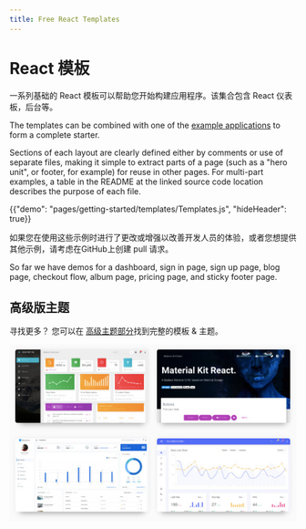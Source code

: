 ```yaml
---
title: Free React Templates
---
```


# React 模板

<p class="description">一系列基础的 React 模板可以帮助您开始构建应用程序。该集合包含 React 仪表板，后台等。</p>

The templates can be combined with one of the [example applications](https://github.com/mui-org/material-ui/tree/master/examples) to form a complete starter.

Sections of each layout are clearly defined either by comments or use of separate files, making it simple to extract parts of a page (such as a "hero unit", or footer, for example) for reuse in other pages. For multi-part examples, a table in the README at the linked source code location describes the purpose of each file.

{{"demo": "pages/getting-started/templates/Templates.js", "hideHeader": true}}

如果您在使用这些示例时进行了更改或增强以改善开发人员的体验，或者您想提供其他示例，请考虑在GitHub</a>上创建 pull 请求。</p> 

So far we have demos for a dashboard, sign in page, sign up page, blog page, checkout flow, album page, pricing page, and sticky footer page.

## 高级版主题

寻找更多？ 您可以在 <a href="https://themes.material-ui.com/" data-ga-event-category="premium-themes" data-ga-event-action="click" data-ga-event-label="templates-link">高级主题部分</a>找到完整的模板 & 主题。

<a href="https://themes.material-ui.com/" data-ga-event-category="premium-themes" data-ga-event-action="click" data-ga-event-label="templates-image"><img src="/static/images/themes-light.jpg" alt="react templates" /></a>
